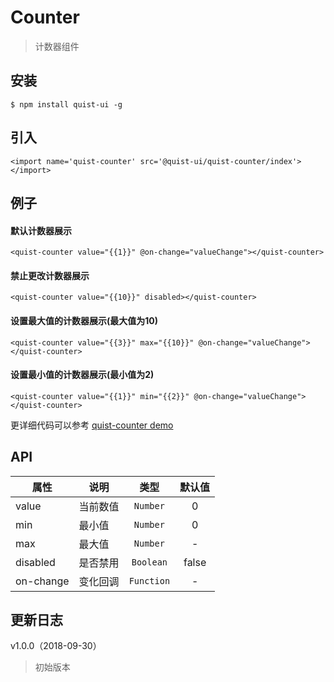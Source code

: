 # Counter

> 计数器组件


## 安装

```
$ npm install quist-ui -g
```

## 引入
```ux
<import name='quist-counter' src='@quist-ui/quist-counter/index'></import>
```

## 例子

#### 默认计数器展示

```ux
<quist-counter value="{{1}}" @on-change="valueChange"></quist-counter>
```

#### 禁止更改计数器展示

```ux
<quist-counter value="{{10}}" disabled></quist-counter>
```

#### 设置最大值的计数器展示(最大值为10)

```ux
<quist-counter value="{{3}}" max="{{10}}" @on-change="valueChange"></quist-counter>
```

#### 设置最小值的计数器展示(最小值为2)

```ux
<quist-counter value="{{1}}" min="{{2}}" @on-change="valueChange"></quist-counter>
```

更详细代码可以参考 [quist-counter demo](https://github.com/qapp-ui/qapp-ui/blob/master/src/Button/index.ux)

## API 

| 属性 | 说明 | 类型 | 默认值 |
|-------------|------------|:--------:|:-----:|
| value | 当前数值 | `Number` | 0 |
| min | 最小值 | `Number` | 0 |
| max | 最大值 | `Number` | - |
| disabled | 是否禁用 | `Boolean` | false |
| on-change | 变化回调 | `Function` | - |


## 更新日志

v1.0.0（2018-09-30）
> 初始版本
